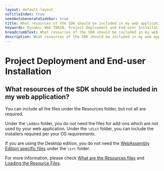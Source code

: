```yaml
---
layout: default-layout
noTitleIndex: true
needAutoGenerateSidebar: true
title: What resources of the SDK should be included in my web application?
keywords: Dynamic Web TWAIN, Project Deployment and End-user Installation, resources
breadcrumbText: What resources of the SDK should be included in my web application?
description: What resources of the SDK should be included in my web application?
---
```


# Project Deployment and End-user Installation

## What resources of the SDK should be included in my web application?

You can include all the files under the Resources folder, but not all are required.

Under the `\addon` folder, you do not need the files for add-ons which are not used by your web application.
Under the `\dist` folder, you can include the installers required per your OS requirements.

If you are using the Desktop edition, you do not need the <a href="https://www.dynamsoft.com/web-twain/docs-archive/indepth/features/initialize.html?ver=17.2.1#webassembly-edition-specific-files" target="_blank">WebAssembly Edition specific files</a> under the `\src` folder.

For more information, please check <a href="https://www.dynamsoft.com/web-twain/docs-archive/about/FAQs.html?ver=17.2.1#what-are-the-resources-files" target="_blank">What are the Resources files</a> and <a href="https://www.dynamsoft.com/web-twain/docs-archive/indepth/features/initialize.html?ver=17.2.1#loading-the-core-js-files" target="_blank">Loading the Resource Files</a>.
